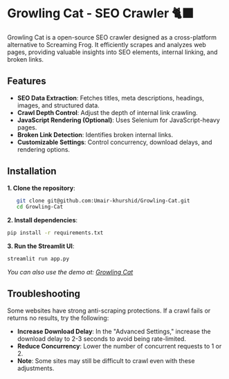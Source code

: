 # Growling Cat - SEO Crawler  🐈‍⬛

Growling Cat is a open-source SEO crawler designed as a cross-platform alternative to Screaming Frog. It efficiently scrapes and analyzes web pages, providing valuable insights into SEO elements, internal linking, and broken links.  

## Features  
- **SEO Data Extraction**: Fetches titles, meta descriptions, headings, images, and structured data.  
- **Crawl Depth Control**: Adjust the depth of internal link crawling.  
- **JavaScript Rendering (Optional)**: Uses Selenium for JavaScript-heavy pages.  
- **Broken Link Detection**: Identifies broken internal links.  
- **Customizable Settings**: Control concurrency, download delays, and rendering options.  

## Installation  
**1. Clone the repository**:  
```sh
   git clone git@github.com:Umair-khurshid/Growling-Cat.git
   cd Growling-Cat
   ```
**2. Install dependencies**:
  ```sh
pip install -r requirements.txt
````
**3. Run the Streamlit UI**:
```sh
streamlit run app.py
 ```
*You can also use the demo at: [Growling Cat](https://growlingcat.streamlit.app/)*

## Troubleshooting
Some websites have strong anti-scraping protections. If a crawl fails or returns no results, try the following:
- **Increase Download Delay**: In the "Advanced Settings," increase the download delay to 2-3 seconds to avoid being rate-limited.
- **Reduce Concurrency**: Lower the number of concurrent requests to 1 or 2.
- **Note**: Some sites may still be difficult to crawl even with these adjustments.


